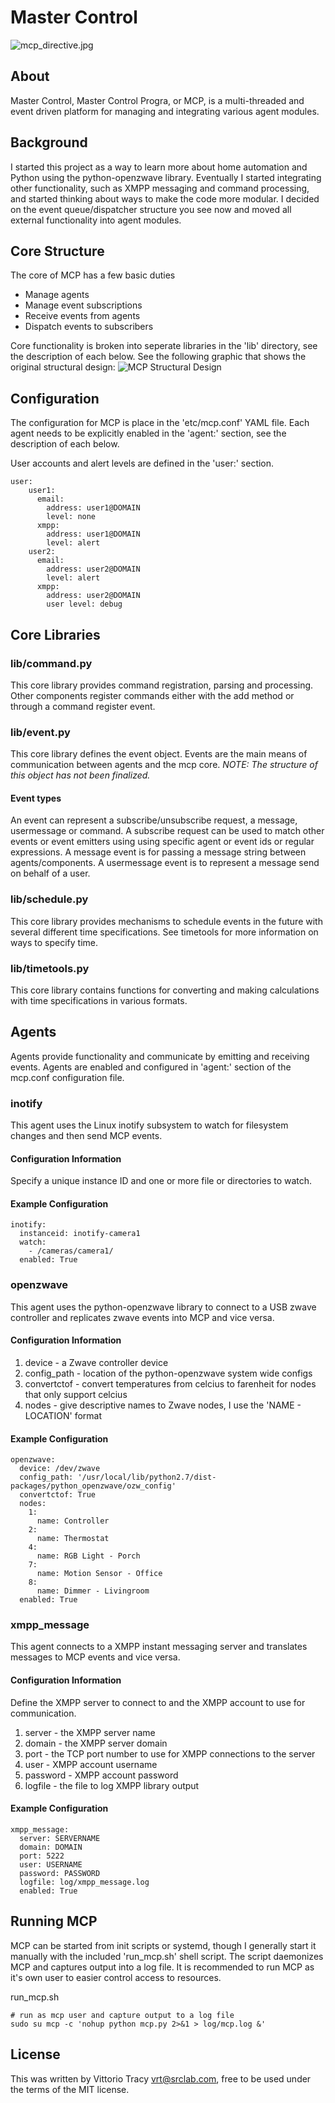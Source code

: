 # Master Control

![mcp_directive.jpg](doc/mcp_directive.jpg)


## About
Master Control, Master Control Progra, or MCP, is a multi-threaded and event driven platform for managing and integrating various agent modules.


## Background
I started this project as a way to learn more about home automation and Python using the python-openzwave library. Eventually I started integrating other functionality, such as XMPP messaging and command processing, and started thinking about ways to make the code more modular. I decided on the event queue/dispatcher structure you see now and moved all external functionality into agent modules. 


## Core Structure

The core of MCP has a few basic duties
* Manage agents
* Manage event subscriptions
* Receive events from agents
* Dispatch events to subscribers

Core functionality is broken into seperate libraries in the 'lib' directory, see the description of each below. 
See the following graphic that shows the original structural design:
![MCP Structural Design](doc/mcp.png)


## Configuration

The configuration for MCP is place in the 'etc/mcp.conf' YAML file.
Each agent needs to be explicitly enabled in the 'agent:' section, see the description of each below.

User accounts and alert levels are defined in the 'user:' section.

    user:
        user1:
          email:
            address: user1@DOMAIN 
            level: none
          xmpp:
            address: user1@DOMAIN
            level: alert
        user2:
          email:
            address: user2@DOMAIN
            level: alert
          xmpp:
            address: user2@DOMAIN
            user level: debug


## Core Libraries

### lib/command.py

This core library provides command registration, parsing and processing.
Other components register commands either with the add method or through a command register event.

### lib/event.py

This core library defines the event object. 
Events are the main means of communication between agents and the mcp core. 
*NOTE: The structure of this object has not been finalized.*

#### Event types
An event can represent a subscribe/unsubscribe request, a message, usermessage or command.
A subscribe request can be used to match other events or event emitters using using specific agent or event ids or regular expressions.
A message event is for passing a message string between agents/components.
A usermessage event is to represent a message send on behalf of a user.

### lib/schedule.py

This core library provides mechanisms to schedule events in the future with several different time specifications.
See timetools for more information on ways to specify time.

### lib/timetools.py

This core library contains functions for converting and making calculations with time specifications in various formats.


## Agents

Agents provide functionality and communicate by emitting and receiving events.
Agents are enabled and configured in 'agent:' section of the mcp.conf configuration file.

### inotify

This agent uses the Linux inotify subsystem to watch for filesystem changes and then send MCP events.

#### Configuration Information

Specify a unique instance ID and one or more file or directories to watch.

#### Example Configuration

    inotify:
      instanceid: inotify-camera1
      watch: 
        - /cameras/camera1/
      enabled: True 

### openzwave

This agent uses the python-openzwave library to connect to a USB zwave controller and replicates zwave events into MCP and vice versa.

#### Configuration Information

1. device - a Zwave controller device
2. config_path - location of the python-openzwave system wide configs
3. convertctof - convert temperatures from celcius to farenheit for nodes that only support celcius
4. nodes - give descriptive names to Zwave nodes, I use the 'NAME - LOCATION' format
 
#### Example Configuration

    openzwave:
      device: /dev/zwave
      config_path: '/usr/local/lib/python2.7/dist-packages/python_openzwave/ozw_config' 
      convertctof: True
      nodes:
        1:
          name: Controller
        2:
          name: Thermostat
        4:
          name: RGB Light - Porch
        7:
          name: Motion Sensor - Office
        8:
          name: Dimmer - Livingroom
      enabled: True

### xmpp_message

This agent connects to a XMPP instant messaging server and translates messages to MCP events and vice versa.

#### Configuration Information

Define the XMPP server to connect to and the XMPP account to use for communication.

1. server - the XMPP server name
2. domain - the XMPP server domain
3. port - the TCP port number to use for XMPP connections to the server
4. user - XMPP account username
5. password - XMPP account password
6. logfile - the file to log XMPP library output

#### Example Configuration

    xmpp_message:
      server: SERVERNAME 
      domain: DOMAIN
      port: 5222
      user: USERNAME
      password: PASSWORD
      logfile: log/xmpp_message.log 
      enabled: True 


## Running MCP

MCP can be started from init scripts or systemd, though I generally start it manually with the included 'run_mcp.sh' shell script.
The script daemonizes MCP and captures output into a log file. It is recommended to run MCP as it's own user to easier control access to resources.

run_mcp.sh

    # run as mcp user and capture output to a log file 
    sudo su mcp -c 'nohup python mcp.py 2>&1 > log/mcp.log &'


## License

This was written by Vittorio Tracy vrt@srclab.com, free to be used under the terms of the MIT license.       
